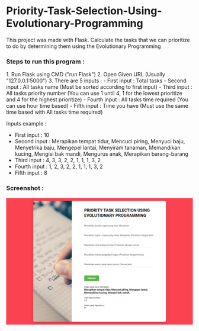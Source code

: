 # Priority-Task-Selection-Using-Evolutionary-Programming
This project was made with Flask.
Calculate the tasks that we can prioritize to do by determining them using the Evolutionary Programming
<h3>Steps to run this program :</h3>
1. Run Flask using CMD ("run Flask")
2. Open Given URL (Usually "127.0.0.1:5000")
3. There are 5 inputs :
  - First input : Total tasks
  - Second input : All tasks name (Must be sorted according to first input)
  - Third input : All tasks priority number (You can use 1 until 4, 1 for the lowest prioritize and 4 for the highest prioritize)
  - Fourth input : All tasks time required (You can use hour time based)
  - Fifth input : Time you have (Must use the same time based with All tasks time required)
  
  Inputs example :
  - First input : 10
  - Second input : Merapikan tempat tidur, Mencuci piring, Menyuci baju, Menyetrika baju,  Mengepel lantai, Menyiram tanaman, Memandikan kucing, Mengisi bak mandi, Mengurus anak, Merapikan barang-barang
  - Third input : 4, 3, 3, 2, 2, 1, 1, 1, 3, 2
  - Fourth input : 1, 2, 3, 2, 2, 1, 1, 1, 3, 2
  - Fifth input : 8

<h3>Screenshot :</h3>
<img src="https://github.com/LinggarM/Priority-Task-Selection-Using-Evolutionary-Programming/blob/master/images/screenshot.png">

